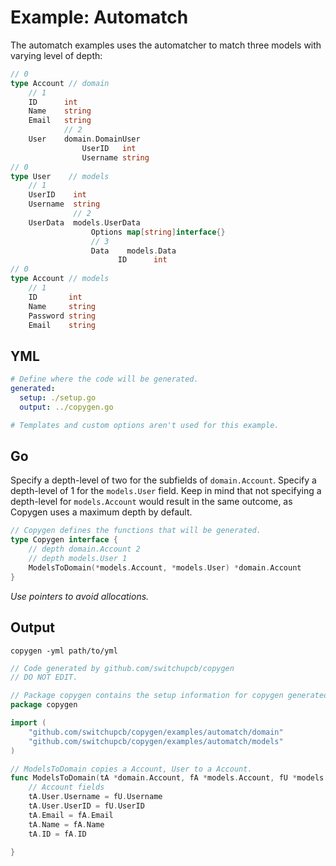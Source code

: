 # Example: Automatch

The automatch examples uses the automatcher to match three models with varying level of depth:
```go
// 0
type Account // domain
    // 1
    ID      int
    Name    string
    Email   string
            // 2
    User    domain.DomainUser
                UserID   int
                Username string    
// 0
type User    // models
    // 1
    UserID    int
    Username  string
              // 2
    UserData  models.UserData
                  Options map[string]interface{}
                  // 3
                  Data    models.Data
                        ID      int
// 0            
type Account // models
    // 1
    ID       int
    Name     string
    Password string
    Email    string
```

## YML

```yml
# Define where the code will be generated.
generated:
  setup: ./setup.go
  output: ../copygen.go

# Templates and custom options aren't used for this example.
```

## Go

Specify a depth-level of two for the subfields of `domain.Account`. Specify a depth-level of 1 for the `models.User` field. Keep in mind that not specifying a depth-level for `models.Account` would result in the same outcome, as Copygen uses a maximum depth by default.

```go
// Copygen defines the functions that will be generated.
type Copygen interface {
	// depth domain.Account 2
	// depth models.User 1
	ModelsToDomain(*models.Account, *models.User) *domain.Account
}
```

_Use pointers to avoid allocations._

## Output

`copygen -yml path/to/yml`

```go
// Code generated by github.com/switchupcb/copygen
// DO NOT EDIT.

// Package copygen contains the setup information for copygen generated code.
package copygen

import (
	"github.com/switchupcb/copygen/examples/automatch/domain"
	"github.com/switchupcb/copygen/examples/automatch/models"
)

// ModelsToDomain copies a Account, User to a Account.
func ModelsToDomain(tA *domain.Account, fA *models.Account, fU *models.User) {
	// Account fields
	tA.User.Username = fU.Username
	tA.User.UserID = fU.UserID
	tA.Email = fA.Email
	tA.Name = fA.Name
	tA.ID = fA.ID

}
```